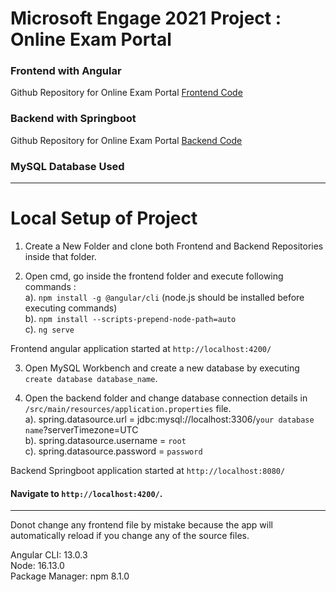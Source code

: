 # Microsoft Engage 2021 Project : Online Exam Portal 

### Frontend with Angular 
Github Repository for Online Exam Portal [ Frontend Code ](https://github.com/pearlgupta2000/Frontend-of-Exam-Portal-Engage21-) 

### Backend with Springboot
Github Repository for Online Exam Portal [ Backend Code ](https://github.com/pearlgupta2000/Backend-of-Exam-Portal-Engage21--)

### MySQL Database Used

---

# Local Setup of Project

1. Create a New Folder and clone both Frontend and Backend Repositories inside that folder.

2. Open cmd, go inside the frontend folder and execute following commands : <br>
  a). `npm install -g @angular/cli` (node.js should be installed before executing commands) <br>
  b). `npm install --scripts-prepend-node-path=auto` <br>
  c). `ng serve` <br>

Frontend angular application started at `http://localhost:4200/`

3. Open MySQL Workbench and create a new database by executing `create database database_name`.

4. Open the backend folder and change database connection details in `/src/main/resources/application.properties` file. <br>
  a). spring.datasource.url = jdbc:mysql://localhost:3306/`your database name`?serverTimezone=UTC <br>
  b). spring.datasource.username = `root` <br>
  c). spring.datasource.password = `password` <br>

Backend Springboot application started at `http://localhost:8080/`

#### Navigate to `http://localhost:4200/`. <br>

---

Donot change any frontend file by mistake because the app will automatically reload if you change any of the source files.<br>


Angular CLI: 13.0.3<br>
Node: 16.13.0<br>
Package Manager: npm 8.1.0<br>

